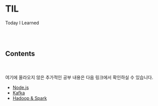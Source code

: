 # TIL
Today I Learned

<br><br>

## Contents



<br><br>
여기에 올라오지 않은 추가적인 공부 내용은 다음 링크에서 확인하실 수 있습니다.
- <a href="https://github.com/jinnyy/study-node.js"> Node.js </a>
- <a href="https://github.com/jinnyy/study-kafka"> Kafka </a>
- <a href="https://github.com/nuri1126/Today-We-Learn"> Hadoop & Spark </a>
